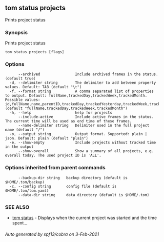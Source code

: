 ## tom status projects

Prints project status

### Synopsis

Prints project status

```
tom status projects [flags]
```

### Options

```
      --archived                Include archived frames in the status. (default true)
  -d, --delimiter string        The delimiter to add between property values. Default: TAB (default "\t")
  -f, --format string           A comma separated list of properties to output. Default: fullName,trackedDay,trackedWeek,trackedMonth. Possible values: id,fullName,name,parentID,trackedDay,trackedYesterday,trackedWeek,trackedMonth,trackedYear,trackedAll,totalTrackedDay,totalTrackedYesterday,totalTrackedWeek,totalTrackedMonth,totalTrackedYear,totalTrackedAll (default "fullName,trackedDay,trackedWeek,trackedMonth")
  -h, --help                    help for projects
      --include-active          Include active frames in the status. The current time will be used as end time of these frames.
      --name-delimiter string   Delimiter used in the full project name (default "/")
  -o, --output string           Output format. Supported: plain | json. Default: plain (default "plain")
  -e, --show-empty              Include projects without tracked time in the output
      --show-overall            Show a summary of all projects, e.g. overall today. The used project ID is 'ALL'.
```

### Options inherited from parent commands

```
      --backup-dir string   backup directory (default is $HOME/.tom/backup)
  -c, --config string       config file (default is $HOME/.tom/tom.yaml)
      --data-dir string     data directory (default is $HOME/.tom)
```

### SEE ALSO

* [tom status](tom_status.md)	 - Displays when the current project was started and the time spent...

###### Auto generated by spf13/cobra on 3-Feb-2021
